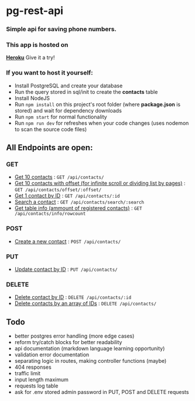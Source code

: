 # pg-rest-api

### Simple api for saving phone numbers.

### This app is hosted on 
[**Heroku**](https://pg-raw-api.herokuapp.com/api/contacts/) Give it a try!

### If you want to host it yourself:
 * Install PostgreSQL and create your database
 * Run the query stored in sql/init to create the **contacts** table
 * Install NodeJS
 * Run `npm install` on this project's root folder (where **package.json** is stored) and wait for dependency downloads
 * Run `npm start` for normal functionality
 * Run `npm run dev` for refreshes when your code changes (uses nodemon to scan the source code files)
 

## All Endpoints are open:

### GET

 * [Get 10 contacts](docs/get.md) : `GET /api/contacts/`
 * [Get 10 contacts with offset (for infinite scroll or dividing list by pages)](docs/getoffset.md) : `GET /api/contacts/offset/:offset/`
 * [Get 1 contact by ID](docs/getid.md) : `GET /api/contacts/:id`
 * [Search a contact](docs/getsearch.md) : `GET /api/contacts/search/:search`
 * [Get table info (ammount of registered contacts)](docs/gettableinfo.md) : `GET /api/contacts/info/rowcount`

### POST

 * [Create a new contact](docs/create.md) : `POST /api/contacts/`

### PUT

 * [Update contact by ID](docs/update.md) : `PUT /api/contacts/`

### DELETE

 * [Delete contact by ID](docs/delete.md) : `DELETE /api/contacts/:id`
 * [Delete contacts by an array of IDs](docs/deletearray.md) : `DELETE /api/contacts/`

## Todo

- better postgres error handling (more edge cases)
- reform try/catch blocks for better readability
- api documentation (markdown language learning opportunity)
- validation error documentation
- separating logic in routes, making controller functions (maybe)
- 404 responses
- traffic limit
- input length maximum
- requests log table
- ask for .env stored admin password in PUT, POST and DELETE requests